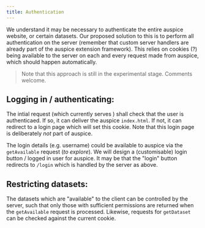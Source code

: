 ```yaml
---
title: Authentication
---
```



We understand it may be necessary to authenticate the entire auspice website, or certain datasets.
Our proposed solution to this is to perform all authentication on the server (remember that custom server handlers are already part of the auspice extension framework).
This relies on cookies (?) being available to the server on each and every request made from auspice, which should happen automatically.


> Note that this approach is still in the experimental stage. Comments welcome.


## Logging in / authenticating:

The intial request (which currently serves ) shall check that the user is authenticaed.
If so, it can deliver the auspice `index.html`.
If not, it can redirect to a login page which will set this cookie.
Note that this login page is deliberately _not_ part of auspice.


The login details (e.g. username) could be available to auspice via the `getAvailable` request (_to explore_).
We will design a (customisable) login button / logged in user for auspice.
It may be that the "login" button redirects to `/login` which is handled by the server as above.


## Restricting datasets:
The datasets which are "available" to the client can be controlled by the server, such that only those with sufficient permissions are returned when the `getAvailable` request is processed.
Likewise, requests for `getDataset` can be checked against the current cookie.
